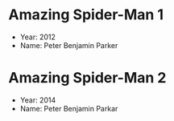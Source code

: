 # Amazing Spider-Man 1
- Year: 2012
- Name: Peter Benjamin Parker

# Amazing Spider-Man 2
- Year: 2014
- Name: Peter Benjamin Parkar
